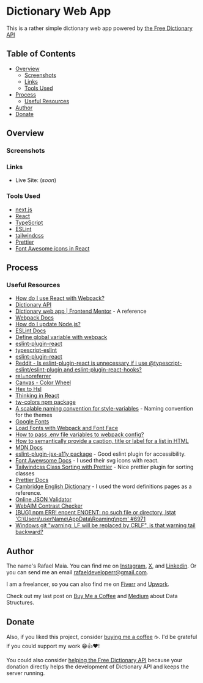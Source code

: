 # Dictionary Web App

This is a rather simple dictionary web app powered by [the Free Dictionary API](https://dictionaryapi.dev)

## Table of Contents

-  [Overview](#overview)
   -  [Screenshots](#screenshots)
   -  [Links](#links)
   -  [Tools Used](#tools-used)
-  [Process](#process)
   -  [Useful Resources](#useful-resources)
-  [Author](#author)
-  [Donate](#donate)

## Overview

### Screenshots

### Links

-  Live Site: (_soon_)

### Tools Used

-  [next.js](https://nextjs.org)
-  [React](https://react.dev)
-  [TypeScript](https://typescriptlang.org)
-  [ESLint](https://eslint.org)
-  [tailwindcss](https://tailwindcss.com)
-  [Prettier](https://prettier.io)
-  [Font Awesome icons in React](https://docs.fontawesome.com/web/)

## Process

### Useful Resources

-  [How do I use React with Webpack?](https://reintech.io/blog/how-to-use-react-with-webpack)
-  [Dictionary API](https://dictionaryapi.dev)
-  [Dictionary web app | Frontend Mentor](https://www.frontendmentor.io/challenges/dictionary-web-app-h5wwnyuKFL) - A reference
-  [Webpack Docs](https://webpack.js.org/concepts/)
-  [How do I update Node.js?](https://stackoverflow.com/questions/8191459/how-do-i-update-node-js)
-  [ESLint Docs](https://eslint.org/docs/)
-  [Define global variable with webpack](https://stackoverflow.com/questions/37656592/define-global-variable-with-webpack)
-  [eslint-plugin-react](https://github.com/jsx-eslint/eslint-plugin-react#configuration)
-  [typescript-eslint](https://typescript-eslint.io/getting-started/)
-  [eslint-plugin-react](https://www.npmjs.com/package/eslint-plugin-react#list-of-supported-rules)
-  [Reddit - Is eslint-plugin-react is unnecessary if i use @typescript-eslint/eslint-plugin and eslint-plugin-react-hooks?](https://www.reddit.com/r/reactjs/comments/1877xd3/is_eslintpluginreact_is_unnecessary_if_i_use/)
-  [rel=noreferrer](https://developer.mozilla.org/en-US/docs/Web/HTML/Attributes/rel/noreferrer)
-  [Canvas - Color Wheel](https://www.canva.com/colors/color-wheel/)
-  [Hex to Hsl](https://htmlcolors.com/hex-to-hsl)
-  [Thinking in React](https://react.dev/learn/thinking-in-react)
-  [tw-colors npm package](https://www.npmjs.com/package/tw-colors)
-  [A scalable naming convention for style-variables](https://medium.com/digio-australia/a-scalable-naming-convention-for-style-variables-6363b916432a) - Naming convention for the themes
-  [Google Fonts](https://fonts.google.com)
-  [Load Fonts with Webpack and Font Face](https://stackoverflow.com/questions/45489897/load-fonts-with-webpack-and-font-face)
-  [How to pass .env file variables to webpack config?](https://stackoverflow.com/questions/46224986/how-to-pass-env-file-variables-to-webpack-config)
-  [How to semantically provide a caption, title or label for a list in HTML](https://stackoverflow.com/questions/1141639/how-to-semantically-provide-a-caption-title-or-label-for-a-list-in-html)
-  [MDN Docs](https://developer.mozilla.org/en-US/docs/)
-  [eslint-plugin-jsx-a11y package](https://www.npmjs.com/package/eslint-plugin-jsx-a11y) - Good eslint plugin for accessibility.
-  [Font Awewsome Docs](https://docs.fontawesome.com/web/) - I used their svg icons with react.
-  [Tailwindcss Class Sorting with Prettier](https://tailwindcss.com/blog/automatic-class-sorting-with-prettier) - Nice prettier plugin for sorting classes
-  [Prettier Docs](https://prettier.io/docs/en/)
-  [Cambridge English Dictionary](https://dictionary.cambridge.org/us/dictionary/english/) - I used the word definitions pages as a reference.
-  [Online JSON Validator](https://jsonlint.com)
-  [WebAIM Contrast Checker](https://webaim.org/resources/contrastchecker/?fcolor=BC000B&bcolor=FFFFFF)
-  [\[BUG\] npm ERR! enoent ENOENT: no such file or directory, lstat 'C:\Users\userName\AppData\Roaming\npm' #6971](https://github.com/npm/cli/issues/6971)
-  [Windows git "warning: LF will be replaced by CRLF", is that warning tail backward?](https://stackoverflow.com/questions/17628305/windows-git-warning-lf-will-be-replaced-by-crlf-is-that-warning-tail-backwar)

## Author

The name's Rafael Maia. You can find me on [Instagram](https://www.instagram.com/rafaeldevvv), [X](https://www.twitter.com/rafaeldevvv), and [Linkedin](https://www.linkedin.com/in/rafael-maia-b69662263). Or you can send me an email [rafaeldeveloperr@gmail.com](mailto:rafaeldeveloperr@gmail.com).

I am a freelancer, so you can also find me on [Fiverr](https://www.fiverr.com/rafael787) and [Upwork](https://www.upwork.com/freelancers/~01a4dc9692c96839dc).

Check out my last post on [Buy Me a Coffee](https://buymeacoffee.com/rafael.maia/introduction-data-structures) and [Medium](https://medium.com/@rafaelmaiaw/introduction-to-data-structures-f4eea777f363) about Data Structures.

## Donate

Also, if you liked this project, consider [buying me a coffee](https://www.buymeacoffee.com/rafael.maia) ☕. I'd be grateful if you could support my work 😁👍❤!

You could also consider [helping the Free Dictionary API](https://dictionaryapi.dev/#:~:text=Dictionary%20API%20is%E2%80%94and%20always%20will%20be%E2%80%94free.%20Our%20mission%20is%20to%20provide%20users%20with%20an%20API%20that%20they%20can%20use%20to%20build%20a%20game%2C%20learning%20application%2C%20or%20next%2Dgeneration%20speech%20and%20text%20technology.%20Your%20donation%20directly%20helps%20the%20development%20of%20Dictionary%20API%20and%20keeps%20the%20server%20running) because your donation directly helps the development of Dictionary API and keeps the server running.
